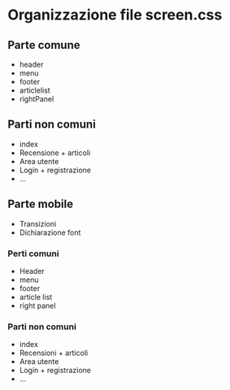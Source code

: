 # Organizzazione file screen.css
## Parte comune
- header
- menu
- footer
- articlelist
- rightPanel
## Parti non comuni
- index
- Recensione + articoli
- Area utente 
- Login + registrazione
- ...
## Parte mobile
- Transizioni
- Dichiarazione font 
### Perti comuni
- Header
- menu
- footer
- article list
- right panel

### Parti non comuni
- index 
- Recensioni + articoli
- Area utente
- Login + registrazione 
- ... 

